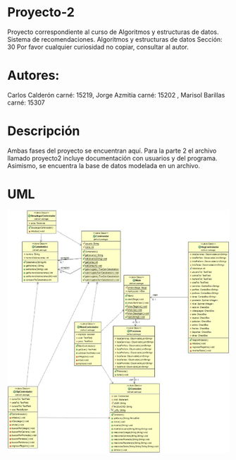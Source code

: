 # Proyecto-2
Proyecto correspondiente al curso de Algoritmos y estructuras de datos. Sistema de recomendaciones.
Algoritmos y estructuras de datos
Sección: 30
Por favor cualquier curiosidad no copiar, consultar al autor.
# Autores:
Carlos Calderón carné: 15219, Jorge Azmitia carné: 15202 , Marisol Barillas carné: 15307

# Descripción
Ambas fases del proyecto se encuentran aquí. Para la parte 2 el archivo llamado proyecto2 incluye documentación con usuarios y del programa. Asimismo, se encuentra la base de datos modelada en un archivo.

# UML
![Alt text](UML.jpg "UML")


